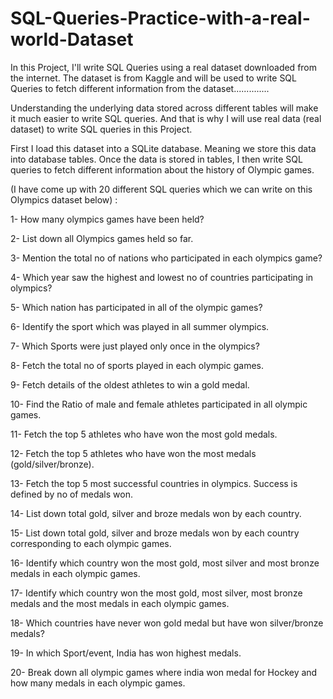 # SQL-Queries-Practice-with-a-real-world-Dataset
In this Project, I'll write SQL Queries using a real dataset downloaded from the internet. The dataset is from Kaggle and will be used to write SQL Queries to fetch different information from the dataset..............

Understanding the underlying data stored across different tables will make it much easier to write SQL queries. And that is why I will use real data (real dataset) to write SQL queries in this Project.

First I load this dataset into a SQLite database. Meaning we store this data into database tables. Once the data is stored in tables, I then write SQL queries to fetch different information about the history of Olympic games.

(I have come up with 20 different SQL queries which we can write on this Olympics dataset below) : 

1- How many olympics games have been held?

2- List down all Olympics games held so far.

3- Mention the total no of nations who participated in each olympics game?

4- Which year saw the highest and lowest no of countries participating in olympics?

5- Which nation has participated in all of the olympic games?

6- Identify the sport which was played in all summer olympics.

7- Which Sports were just played only once in the olympics?

8- Fetch the total no of sports played in each olympic games.

9- Fetch details of the oldest athletes to win a gold medal.

10- Find the Ratio of male and female athletes participated in all olympic games.

11- Fetch the top 5 athletes who have won the most gold medals.

12- Fetch the top 5 athletes who have won the most medals (gold/silver/bronze).

13- Fetch the top 5 most successful countries in olympics. Success is defined by no of medals won.

14- List down total gold, silver and broze medals won by each country.

15- List down total gold, silver and broze medals won by each country corresponding to each olympic games.

16- Identify which country won the most gold, most silver and most bronze medals in each olympic games.

17- Identify which country won the most gold, most silver, most bronze medals and the most medals in each olympic games.

18- Which countries have never won gold medal but have won silver/bronze medals?

19- In which Sport/event, India has won highest medals.

20- Break down all olympic games where india won medal for Hockey and how many medals in each olympic games.
